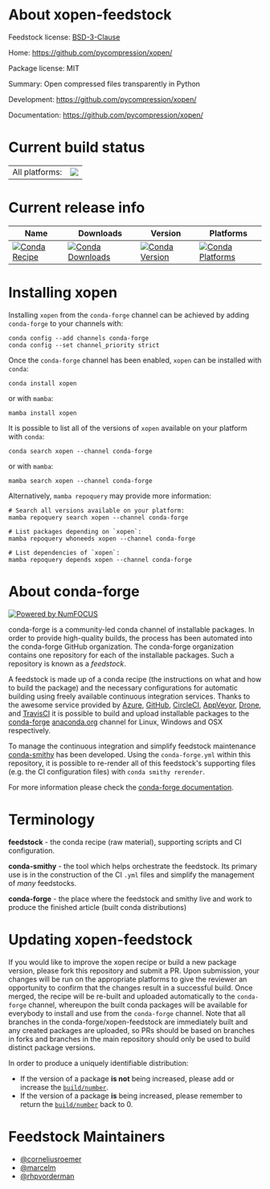 About xopen-feedstock
=====================

Feedstock license: [BSD-3-Clause](https://github.com/conda-forge/xopen-feedstock/blob/main/LICENSE.txt)

Home: https://github.com/pycompression/xopen/

Package license: MIT

Summary: Open compressed files transparently in Python

Development: https://github.com/pycompression/xopen/

Documentation: https://github.com/pycompression/xopen/

Current build status
====================


<table><tr><td>All platforms:</td>
    <td>
      <a href="https://dev.azure.com/conda-forge/feedstock-builds/_build/latest?definitionId=7469&branchName=main">
        <img src="https://dev.azure.com/conda-forge/feedstock-builds/_apis/build/status/xopen-feedstock?branchName=main">
      </a>
    </td>
  </tr>
</table>

Current release info
====================

| Name | Downloads | Version | Platforms |
| --- | --- | --- | --- |
| [![Conda Recipe](https://img.shields.io/badge/recipe-xopen-green.svg)](https://anaconda.org/conda-forge/xopen) | [![Conda Downloads](https://img.shields.io/conda/dn/conda-forge/xopen.svg)](https://anaconda.org/conda-forge/xopen) | [![Conda Version](https://img.shields.io/conda/vn/conda-forge/xopen.svg)](https://anaconda.org/conda-forge/xopen) | [![Conda Platforms](https://img.shields.io/conda/pn/conda-forge/xopen.svg)](https://anaconda.org/conda-forge/xopen) |

Installing xopen
================

Installing `xopen` from the `conda-forge` channel can be achieved by adding `conda-forge` to your channels with:

```
conda config --add channels conda-forge
conda config --set channel_priority strict
```

Once the `conda-forge` channel has been enabled, `xopen` can be installed with `conda`:

```
conda install xopen
```

or with `mamba`:

```
mamba install xopen
```

It is possible to list all of the versions of `xopen` available on your platform with `conda`:

```
conda search xopen --channel conda-forge
```

or with `mamba`:

```
mamba search xopen --channel conda-forge
```

Alternatively, `mamba repoquery` may provide more information:

```
# Search all versions available on your platform:
mamba repoquery search xopen --channel conda-forge

# List packages depending on `xopen`:
mamba repoquery whoneeds xopen --channel conda-forge

# List dependencies of `xopen`:
mamba repoquery depends xopen --channel conda-forge
```


About conda-forge
=================

[![Powered by
NumFOCUS](https://img.shields.io/badge/powered%20by-NumFOCUS-orange.svg?style=flat&colorA=E1523D&colorB=007D8A)](https://numfocus.org)

conda-forge is a community-led conda channel of installable packages.
In order to provide high-quality builds, the process has been automated into the
conda-forge GitHub organization. The conda-forge organization contains one repository
for each of the installable packages. Such a repository is known as a *feedstock*.

A feedstock is made up of a conda recipe (the instructions on what and how to build
the package) and the necessary configurations for automatic building using freely
available continuous integration services. Thanks to the awesome service provided by
[Azure](https://azure.microsoft.com/en-us/services/devops/), [GitHub](https://github.com/),
[CircleCI](https://circleci.com/), [AppVeyor](https://www.appveyor.com/),
[Drone](https://cloud.drone.io/welcome), and [TravisCI](https://travis-ci.com/)
it is possible to build and upload installable packages to the
[conda-forge](https://anaconda.org/conda-forge) [anaconda.org](https://anaconda.org/)
channel for Linux, Windows and OSX respectively.

To manage the continuous integration and simplify feedstock maintenance
[conda-smithy](https://github.com/conda-forge/conda-smithy) has been developed.
Using the ``conda-forge.yml`` within this repository, it is possible to re-render all of
this feedstock's supporting files (e.g. the CI configuration files) with ``conda smithy rerender``.

For more information please check the [conda-forge documentation](https://conda-forge.org/docs/).

Terminology
===========

**feedstock** - the conda recipe (raw material), supporting scripts and CI configuration.

**conda-smithy** - the tool which helps orchestrate the feedstock.
                   Its primary use is in the construction of the CI ``.yml`` files
                   and simplify the management of *many* feedstocks.

**conda-forge** - the place where the feedstock and smithy live and work to
                  produce the finished article (built conda distributions)


Updating xopen-feedstock
========================

If you would like to improve the xopen recipe or build a new
package version, please fork this repository and submit a PR. Upon submission,
your changes will be run on the appropriate platforms to give the reviewer an
opportunity to confirm that the changes result in a successful build. Once
merged, the recipe will be re-built and uploaded automatically to the
`conda-forge` channel, whereupon the built conda packages will be available for
everybody to install and use from the `conda-forge` channel.
Note that all branches in the conda-forge/xopen-feedstock are
immediately built and any created packages are uploaded, so PRs should be based
on branches in forks and branches in the main repository should only be used to
build distinct package versions.

In order to produce a uniquely identifiable distribution:
 * If the version of a package **is not** being increased, please add or increase
   the [``build/number``](https://docs.conda.io/projects/conda-build/en/latest/resources/define-metadata.html#build-number-and-string).
 * If the version of a package **is** being increased, please remember to return
   the [``build/number``](https://docs.conda.io/projects/conda-build/en/latest/resources/define-metadata.html#build-number-and-string)
   back to 0.

Feedstock Maintainers
=====================

* [@corneliusroemer](https://github.com/corneliusroemer/)
* [@marcelm](https://github.com/marcelm/)
* [@rhpvorderman](https://github.com/rhpvorderman/)


